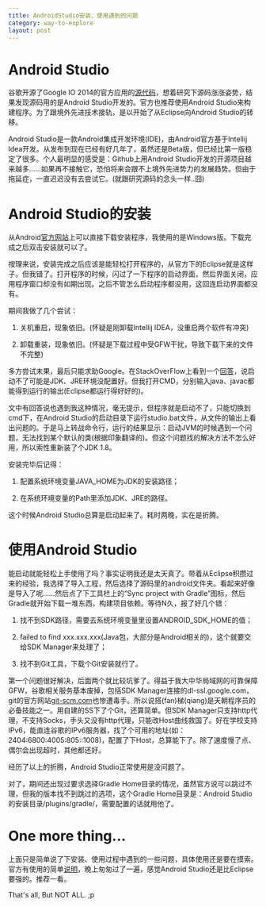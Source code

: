 ```yaml
---
title: AndroidStudio安装、使用遇到的问题
category: way-to-explore
layout: post
---
```


# Android Studio
谷歌开源了Google IO 2014的官方应用的[源代码](https://github.com/google/iosched)，想着研究下源码涨涨姿势，结果发现源码用的是Android Studio开发的。官方也推荐使用Android Studio来构建程序。为了跟境外先进技术接轨，是以开始了从Eclipse向Android Studio的转移。

Android Studio是一款Android集成开发环境(IDE)，由Android官方基于Intellij Idea开发。从发布到现在已经有好几年了，虽然还是Beta版，但已经比第一版稳定了很多。个人最明显的感受是：Github上用Android Studio开发的开源项目越来越多……如果再不接触它，恐怕将来会跟不上境外先进势力的发展趋势。但由于拖延症，一直迟迟没有去尝试它。(就跟研究源码的念头一样..囧)

# Android Studio的安装
从Android[官方网站](http://developer.android.com/sdk/installing/studio.html)上可以直接下载安装程序，我使用的是Windows版。下载完成之后双击安装就可以了。

按理来说，安装完成之后应该是能轻松打开程序的，从官方下的Eclipse就是这样子。但我错了。打开程序的时候，闪过了一下程序的启动界面，然后界面关闭，应用程序窗口却没有如期出现。之后不管怎么启动程序都没用，这回连启动界面都没有。

期间我做了几个尝试：

1. 关机重启，现象依旧。(怀疑是刚卸载Intellij IDEA，没重启两个软件有冲突)

1. 卸载重装，现象依旧。(怀疑是下载过程中受GFW干扰，导致下载下来的文件不完整)

多方尝试未果，最后只能求助Google。在StackOverFlow上看到一个[回答](http://stackoverflow.com/questions/16574189/android-studio-installation-on-windows-7-fails-no-jdk-found)，说启动不了可能是JDK、JRE环境没配置好。但我打开CMD，分别输入java、javac都能得到运行的输出(Eclipse都运行得好好的)。

文中有回答说也遇到我这种情况，毫无提示，但程序就是启动不了，只能切换到cmd下，在Android Studio的启动目录下运行studio.bat文件，从文件的输出上看出问题的。于是马上转战命令行，运行的结果显示：启动JVM的时候遇到一个问题，无法找到某个默认的类(根据印象翻译的)。但这个问题找的解决方法不怎么好用，所以索性重新装了个JDK 1.8。

安装完毕后记得：

1. 配置系统环境变量JAVA_HOME为JDK的安装路径；

1. 在系统环境变量的Path里添加JDK、JRE的路径。

这个时候Android Studio总算是启动起来了。耗时两晚，实在是折腾。

# 使用Android Studio
能启动就能轻松上手使用了吗？事实证明我还是太天真了。带着从Eclipse积攒过来的经验，我选择了导入工程，然后选择了源码里的android文件夹。看起来好像是导入了呢……然后点了下工具栏上的“Sync project with Gradle”图标，然后Gradle就开始下载一堆东西，构建项目依赖。等待N久，报了好几个错：

1. 找不到SDK路径，需要去系统环境变量里设置ANDROID_SDK_HOME的值；

1. failed to find xxx.xxx.xxx(Java包，大部分是Android相关的)，这个就要交给SDK Manager来处理了；

1. 找不到Git工具，下载个Git安装就行了。

第一个问题很好解决，后面两个就比较坑爹了。得益于我大中华局域网的可靠保障GFW，谷歌相关服务基本废掉，包括SDK Manager连接的dl-ssl.google.com，git的官方网站[git-scm.com](https://www.google.com.hk/url?sa=t&rct=j&q=&esrc=s&source=web&cd=1&cad=rja&uact=8&ved=0CBsQFjAA&url=%68%74%74%70%3a%2f%2f%67%69%74%2d%73%63%6d%2e%63%6f%6d%2f&ei=kngrVJypEcnmuQSgz4LgDQ&usg=AFQjCNHBOAWIJWLQ6wmj_GErAgGzWCkTbA&bvm=bv.76477589,d.c2E)也惨遭毒手。所以说搭(fan)梯(qiang)是天朝程序员的必备技能之一。用自建的SS下了个Git，还算简单。但SDK Manager只支持http代理，不支持Socks，手头又没有http代理，只能改Host曲线救国了。好在学校支持IPv6，能直连谷歌的IPv6服务器，找了个可用的地址(如：2404:6800:4005:805::1008)，配置了下Host，总算能下了。除了速度慢了点、偶尔会出现超时，其他都还好。

经历了以上的折腾，Android Studio正常使用是没问题了。

对了，期间还出现过要求选择Gradle Home目录的情况，虽然官方说可以跳过不理，但我的版本找不到跳过的选项，这个Gradle Home目录是：Android Studio的安装目录/plugins/gradle/，需要配置的话就用他了。

# One more thing...
上面只是简单说了下安装、使用过程中遇到的一些问题，具体使用还是要在摸索。官方有使用的简单[说明](http://developer.android.com/sdk/installing/studio.html)，晚上匆匆过了一遍，感觉Android Studio还是比Eclipse要强的。推荐一看。

That's all, But NOT ALL. ;p
